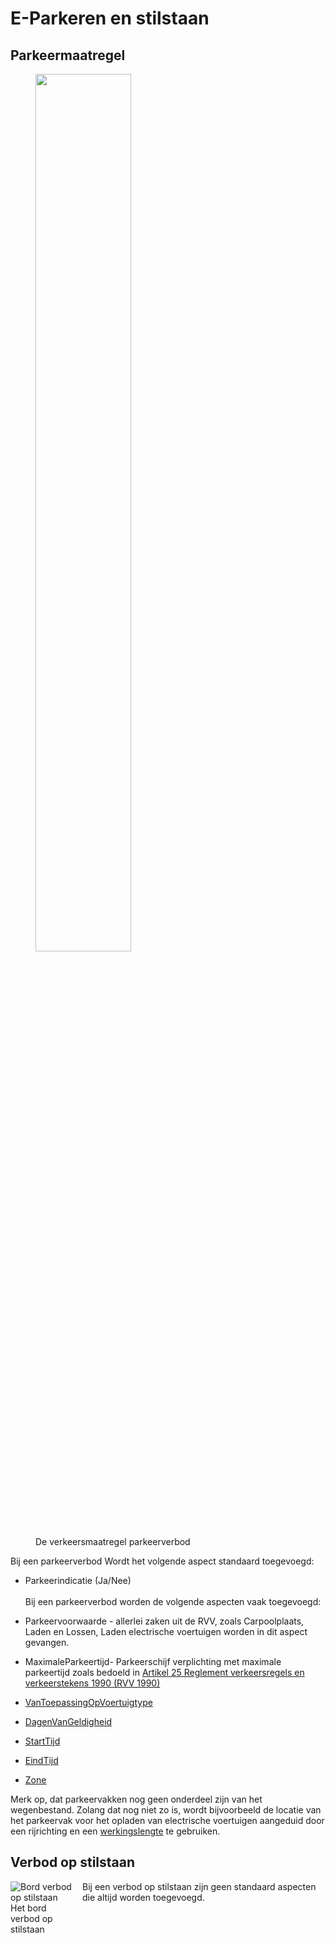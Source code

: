 # E-Parkeren en stilstaan


## Parkeermaatregel

<figure>
<img src="./hoofdstukken/media/parkeermaatregel.PNG"  style="width:60%; max-width:none;">
<figcaption>De verkeersmaatregel parkeerverbod</caption>
</figure>


Bij een parkeerverbod Wordt het volgende aspect standaard toegevoegd:
* Parkeerindicatie (Ja/Nee)
<br><br>
Bij een parkeerverbod worden de volgende aspecten vaak toegevoegd:

* Parkeervoorwaarde - allerlei zaken uit de RVV, zoals Carpoolplaats, Laden en Lossen, Laden electrische voertuigen worden in dit aspect gevangen.
* MaximaleParkeertijd- Parkeerschijf verplichting met maximale parkeertijd zoals bedoeld in [Artikel 25 Reglement verkeersregels en verkeerstekens 1990 (RVV 1990)](https://wetten.overheid.nl/jci1.3:c:BWBR0004825&hoofdstuk=II&paragraaf=10&artikel=25&z=2023-07-01&g=2023-07-01)
* [VanToepassingOpVoertuigtype](#voertuigtypen) 
* [DagenVanGeldigheid](#dag-en-uur)
* [StartTijd](#dag-en-uur)
* [EindTijd](#dag-en-uur)
* [Zone](#zone)

Merk op, dat parkeervakken nog geen onderdeel zijn van het wegenbestand. Zolang dat nog niet zo is, wordt bijvoorbeeld de locatie van het parkeervak voor het opladen van electrische voertuigen aangeduid door een rijrichting en een [werkingslengte](#werkingslengte) te gebruiken. 


## Verbod op stilstaan

<figure style="float: left; margin: 0 15px 15px 0; width: 100px">
<img src="./hoofdstukken/media/verbodopstilstaan.PNG" alt="Bord verbod op stilstaan">
<figcaption>Het bord verbod op stilstaan</figcaption>
</figure>

Bij een verbod op stilstaan zijn geen standaard aspecten die altijd worden toegevoegd.

